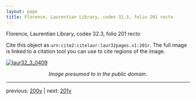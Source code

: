 ```yaml
---
layout: page
title: Florence, Laurentian Library, codex 32.3, folio 201 recto
---
```


Florence, Laurentian Library, codex 32.3, folio 201 recto

Cite this object as `urn:cite2:citelaur:laur32pages.v1:201r`.  The full image is linked to a citation tool you can use to cite regions of the image.

[![laur32_3_0409](http://www.homermultitext.org/iipsrv?IIIF=/project/homer/pyramidal/deepzoom/citelaur/laur32imgs/v1/laur32_3_0409.tif/full/800,/0/default.jpg)](http://www.homermultitext.org/ict2/?urn=urn:cite2:citelaur:laur32imgs.v1:laur32_3_0409) 

<p style="text-align: center; font-style: italic;">Image presumed to in the public domain.</p>

---

previous: [200v](../200v/) | next: [201v](../201v/)